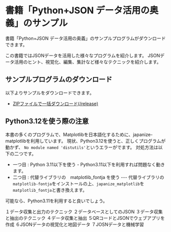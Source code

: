 
# 書籍「Python+JSON データ活用の奥義」のサンプル

書籍「Python+JSON データ活用の奥義」のサンプルプログラムがダウンロードできます。

この書籍ではJSONデータを活用した様々なプログラムを紹介します。
JSONデータ活用のヒント、視覚化、編集、集計など様々なテクニックを紹介します。

## サンプルプログラムのダウンロード

以下よりサンプルをダウンロードできます。

- [ZIPファイルで一括ダウンロード(/release)](https://github.com/kujirahand/book-json-sample/releases)

## Python3.12を使う際の注意

本書の多くのプログラムで、Matplotlibを日本語化するために、japanize-matplotlibを利用しています。
現状、Python3.12を使うと、正しくプログラムが動かず、 `No module named 'distutils'`というエラーがでます。
対処方法は以下の二つです。

- 一つ目 : Python 3.11以下を使う - Python3.11以下を利用すれば問題なく動きます。
- 二つ目 : 代替ライブラリの　matplotlib_fontja を使う --- 代替ライブラリの`matplotlib-fontja`をインストールの上、`japanize_matplotlib`を`matplotlib_fontja`と書き換えます。

可能なら、Python3.11を利用すると良いでしょう。


１データ収集と出力のテクニック
２データベースとしてのJSON
３データ収集と抽出のテクニック
４データ収集と抽出
５QRコードとJSONでウェブアプリを作成
６JSONデータの視覚化と地図データ
７JOSNデータと機械学習

